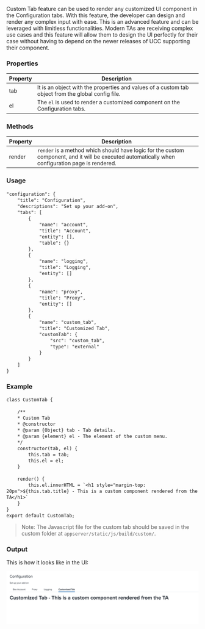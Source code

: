 Custom Tab feature can be used to render any customized UI component in the Configuration tabs. With this feature, the developer can design and render any complex input with ease. This is an advanced feature and can be leveraged with limitless functionalities. Modern TAs are receiving complex use cases and this feature will allow them to design the UI perfectly for their case without having to depend on the newer releases of UCC supporting their component.

### Properties

| Property | Description                                                                                        |
| -------- | -------------------------------------------------------------------------------------------------- |
| tab      | It is an object with the properties and values of a custom tab object from the global config file. |
| el       | The `el` is used to render a customized component on the Configuration tabs. |

### Methods

| Property | Description                                                              |
| -------- | ------------------------------------------------------------------------ |
| render   | `render` is a method which should have logic for the custom component, and it will be executed automatically when configuration page is rendered. |

### Usage

```
"configuration": {
    "title": "Configuration",
    "descriptions": "Set up your add-on",
    "tabs": [
        {
            "name": "account",
            "title": "Account",
            "entity": [],
            "table": {}
        },
        {
            "name": "logging",
            "title": "Logging",
            "entity": []
        },
        {
            "name": "proxy",
            "title": "Proxy",
            "entity": []
        },
        {
            "name": "custom_tab",
            "title": "Customized Tab",
            "customTab": {
                "src": "custom_tab",
                "type": "external"
            }
        }
    ]
}
```

### Example

```
class CustomTab {

    /**
    * Custom Tab
    * @constructor
    * @param {Object} tab - Tab details.
    * @param {element} el - The element of the custom menu.
    */
    constructor(tab, el) {
        this.tab = tab;
        this.el = el;
    }

    render() {
        this.el.innerHTML = `<h1 style="margin-top: 20px">${this.tab.title} - This is a custom component rendered from the TA</h1>`
    }
}
export default CustomTab;
```

> Note: The Javascript file for the custom tab should be saved in the custom folder at `appserver/static/js/build/custom/`.

### Output

This is how it looks like in the UI:

![image](../images/custom_ui_extensions/Custom_Tab_Output.png)
